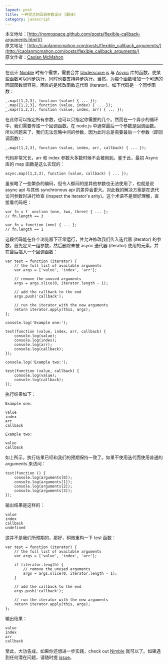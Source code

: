```yaml
---
layout: post
title: 一种灵活的回调参数设计 [翻译]
category: javascript
---
```

本文地址：[http://nomospace.github.com/posts/flexible-callback-arguments.html]()  
原文地址：[http://caolanmcmahon.com/posts/flexible_callback_arguments/](http://caolanmcmahon.com/posts/flexible_callback_arguments/)  
原文作者：[Caolan McMahon](http://caolanmcmahon.com/)

---


在设计 [Nimble](http://caolan.github.com/nimble/) 时有个需求，需要合并 [Underscore.js](https://github.com/documentcloud/underscore) 与 [Async](https://github.com/caolan/async) 库的函数，使某些函数可以同步执行，同时也要支持异步执行。当然，为每个函数增加一个可选的回调函数很容易，困难的是修改函数迭代器 (iterator)。如下代码是一个同步函数：

	_.map([1,2,3], function (value) { ... });
	_.map([1,2,3], function (value, index) { ... });
	_.map([1,2,3], function (value, index, arr) { ... });

在此你可以指定所有参数，也可以只指定你需要的几个。然而在一个异步的循环中，我们需要传递一个回调函数。在 node.js 中通常最后一个参数是回调函数。所以问题来了，我们无法忽略中间的参数，因为此时总是需要最后一个参数（即回调函数）：

	_.map([1,2,3], function (value, index, arr, callback) { ... });

代码非常冗长，arr 和 index 参数大多数时候不会被用到。鉴于此，最初 Async 库的 map 函数是这么实现的：

	async.map([1,2,3], function (value, callback) { ... });

虽省略了一些繁杂的编码，但令人郁闷的是其他参数也无法使用了，也就是说 async api 与其他 synchronous api 的差异会更大。对此我的解决方案是在迭代访问参数时进行检查 (inspect the iterator's arity)。这个术语不是很好理解，直接看代码吧：

	var fn = f	unction (one, two, three) { ... };
	// fn.length == 3
	
	var fn = function (one) { ... };
	// fn.length == 1

这段代码能在各个浏览器下正常运行，并允许修改我们传入迭代器 (iterator) 的参数，首先定义一组参数，然后删除未被 async 迭代器 (iterator) 使用的元素，并在最后插入一个回调函数：
	
	var test = function (iterator) {
	    // the full list of available arguments
	    var args = ['value', 'index', 'arr'];
	
	    // remove the unused arguments
	    args = args.slice(0, iterator.length - 1);
	
	    // add the callback to the end
	    args.push('callback');
	
	    // run the iterator with the new arguments
	    return iterator.apply(this, args);
	};
	
	console.log('Example one:');
	
	test(function (value, index, arr, callback) {
	    console.log(value);
	    console.log(index);
	    console.log(arr);
	    console.log(callback);
	});
	
	console.log('Example two:');
	
	test(function (value, callback) {
	    console.log(value);
	    console.log(callback);
	});

执行结果如下：

	Example one:
	
	value
	index
	arr
	callback
	
	Example two:
	
	value
	callback

如上所示，执行结果已经和我们的预期保持一致了。如果不使用迭代而使用普通的 arguments 来访问：

	test(function () {
	    console.log(arguments[0]);
	    console.log(arguments[1]);
	    console.log(arguments[2]);
	    console.log(arguments[3]);
	});

输出结果是这样的：

	value
	index
	callback
	undefined

这并不是我们所预期的，那好，稍微重构一下 test 函数：

	var test = function (iterator) {
	    // the full list of available arguments
	    var args = ['value', 'index', 'arr'];
	
	    if (iterator.length) {
	        // remove the unused arguments
	        args = args.slice(0, iterator.length - 1);
	    }
	
	    // add the callback to the end
	    args.push('callback');
	
	    // run the iterator with the new arguments
	    return iterator.apply(this, args);
	};

输出结果：

	value
	index
	arr
	callback

至此，大功告成。如果你还想进一步实践，check out [Nimble](http://caolan.github.com/nimble/) 就可以了。如果遇到任何潜在问题，请随时提 [issue](https://github.com/caolan/nimble/issues)。
